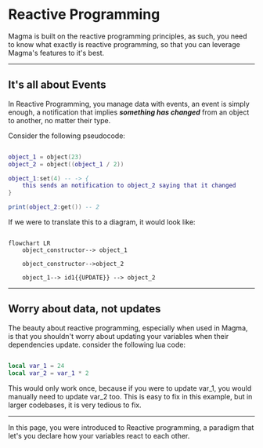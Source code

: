 # **Reactive Programming**
Magma is built on the reactive programming principles, as such, you need to know what exactly is reactive programming, so that you can leverage Magma's features to it's best. 
_______
## **It's all about Events**
In Reactive Programming, you manage data with events, an event is simply enough, a notification that implies ***something has changed*** from an object to another, no matter their type.

Consider the following pseudocode:

```Lua

object_1 = object(23)
object_2 = object((object_1 / 2))

object_1:set(4) -- -> {
    this sends an notification to object_2 saying that it changed
}

print(object_2:get()) -- 2 
```

If we were to translate this to a diagram, it would look like:

```mermaid

flowchart LR
    object_constructor--> object_1

    object_constructor-->object_2

    object_1--> id1{{UPDATE}} --> object_2

```
________

## **Worry about data, not updates**
The beauty about reactive programming, especially when used in Magma, is that you shouldn't worry about updating your variables when their dependencies update. consider the following lua code:

```Lua

local var_1 = 24
local var_2 = var_1 * 2
```

This would only work once, because if you were to update var_1, you would manually need to update var_2 too. This is easy to fix in this example, but in larger codebases, it is very tedious to fix.
_______


In  this page, you were introduced to Reactive programming, a paradigm that let's you declare how your variables react to each other.